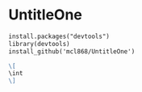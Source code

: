 # UntitleOne

```markdown
install.packages("devtools")
library(devtools)
install_github('mcl868/UntitleOne')
```


```markdown
\[
\int
\]
```

